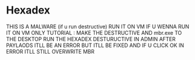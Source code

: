 # Hexadex
THIS IS A MALWARE (if u run destructive) RUN IT ON VM IF U WENNA RUN IT ON VM ONLY TUTORIAL :
MAKE THE DESTRUCTIVE AND mbr.exe TO THE DESKTOP RUN THE HEXADEX DESTURUCTIVE IN ADMIN AFTER PAYLAODS ITLL BE AN ERROR BUT ITLL BE FIXED AND IF U CLICK OK IN ERROR ITLL STILL OVERWRITE MBR
